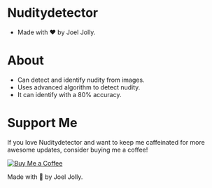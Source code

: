 # Nuditydetector
* Made with ❤️ by Joel Jolly.
# About
* Can detect and identify nudity from images.
* Uses advanced algorithm to detect nudity.
* It can identify with a 80% accuracy.
# Support Me
If you love Nuditydetector and want to keep me caffeinated for more awesome updates, consider buying me a coffee!

[![Buy Me a Coffee](https://img.shields.io/badge/Buy%20Me%20a%20Coffee-Donate-orange?style=for-the-badge&logo=buy-me-a-coffee)](https://www.buymeacoffee.com/withinjoel)

Made with 💖 by Joel Jolly.
